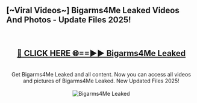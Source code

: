 <h2>[~Viral Videos~] Bigarms4Me Leaked Videos And Photos - Update Files 2025!</h2>
<br>
<div align="center">
<h2><a href="https://top-ai-tools.click/QrbHav" rel="nofollow">🔴 CLICK HERE 🌐==►► Bigarms4Me Leaked</a></h2>
<br>
Get Bigarms4Me Leaked and all content. Now you can access all videos and pictures of Bigarms4Me Leaked. New Updated Files 2025!
<br>
<br>
<a href="https://top-ai-tools.click/QrbHav" rel="nofollow" data-target="animated-image.originalLink"><img src="https://i.ibb.co.com/WyWwxjT/player-gif2.gif" alt="Bigarms4Me Leaked" style="max-width: 100%; display: inline-block;" data-target="animated-image.originalImage"></a>
</div>
<br>